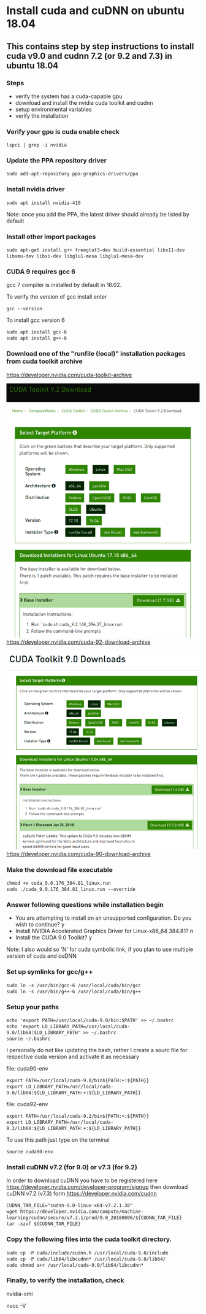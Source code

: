 # Install cuda and cuDNN on ubuntu 18.04

## This contains step by step instructions to install cuda v9.0 and cudnn 7.2 (or 9.2 and 7.3) in ubuntu 18.04

### Steps 
- verify the system has a cuda-capable gpu
- download and install the nvidia cuda toolkit and cudnn
- setup environmental variables
- verify the installation


### Verify your gpu is cuda enable check

``` linux
lspci | grep -i nvidia
```
### Update the PPA repository driver
``` linux
sudo add-apt-repository ppa:graphics-drivers/ppa
```

### Install nvidia driver 
```
sudo apt install nvidia-410
```
Note: once you add the PPA, the latest driver should already be listed by default


### Install other import packages
```
sudo apt-get install g++ freeglut3-dev build-essential libx11-dev libxmu-dev libxi-dev libglu1-mesa libglu1-mesa-dev
```

### CUDA 9 requires gcc 6

gcc 7 compiler is installed by default in 18.02. 

To verify the version of gcc install enter
```
gcc --version
```
To install gcc version 6
```
sudo apt install gcc-6
sudo apt install g++-6
```

### Download one of the "runfile (local)" installation packages from cuda toolkit archive 

https://developer.nvidia.com/cuda-toolkit-archive

![cuda 9.2](images/cuda9_2.png)
https://developer.nvidia.com/cuda-92-download-archive


![cuda 9.0](images/cuda9_0.png)
https://developer.nvidia.com/cuda-90-download-archive

### Make the download file executable
```
chmod +x cuda_9.0.176_384.81_linux.run 
sudo ./cuda_9.0.176_384.81_linux.run --override
```

### Answer following questions while installation begin
- You are attempting to install on an unsupported configuration. Do you wish to continue? y
- Install NVIDIA Accelerated Graphics Driver for Linux-x86_64 384.81? n
- Install the CUDA 9.0 Toolkit? y

Note: I also would so 'N' for cuda symbolic link, if you plan to use multiple version of cuda and cuDNN

### Set up symlinks for gcc/g++
```
sudo ln -s /usr/bin/gcc-6 /usr/local/cuda/bin/gcc
sudo ln -s /usr/bin/g++-6 /usr/local/cuda/bin/g++
```

### Setup your paths
```
echo 'export PATH=/usr/local/cuda-9.0/bin:$PATH' >> ~/.bashrc
echo 'export LD_LIBRARY_PATH=/usr/local/cuda-9.0/lib64:$LD_LIBRARY_PATH' >> ~/.bashrc
source ~/.bashrc
```

I personally do not like updating the bash, rather I create a sourc file for respective cuda version and activate it as necessary

file: cuda90-env
```
export PATH=/usr/local/cuda-9.0/bin${PATH:+:${PATH}}
export LD_LIBRARY_PATH=/usr/local/cuda-9.0/lib64:${LD_LIBRARY_PATH:+:${LD_LIBRARY_PATH}}
```

file: cuda92-env
```
export PATH=/usr/local/cuda-9.2/bin${PATH:+:${PATH}}
export LD_LIBRARY_PATH=/usr/local/cuda-9.2/lib64:${LD_LIBRARY_PATH:+:${LD_LIBRARY_PATH}}
```
To use this path just type on the terminal 
```
source cuda90-env
```

### Install cuDNN v7.2 (for 9.0) or v7.3 (for 9.2)
In order to download cuDNN you have to be registered here https://developer.nvidia.com/developer-program/signup
then download cuDNN v7.2 (v7.3) form https://developer.nvidia.com/cudnn
```
CUDNN_TAR_FILE="cudnn-9.0-linux-x64-v7.2.1.38"
wget https://developer.nvidia.com/compute/machine-learning/cudnn/secure/v7.2.1/prod/9.0_20180806/${CUDNN_TAR_FILE}
tar -xzvf ${CUDNN_TAR_FILE}
```

### Copy the following files into the cuda toolkit directory.
```
sudo cp -P cuda/include/cudnn.h /usr/local/cuda-9.0/include
sudo cp -P cuda/lib64/libcudnn* /usr/local/cuda-9.0/lib64/
sudo chmod a+r /usr/local/cuda-9.0/lib64/libcudnn*
```

### Finally, to verify the installation, check

nvidia-smi

nvcc -V 
